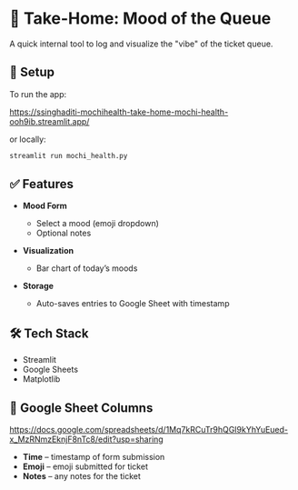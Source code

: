 # 🧪 Take-Home: Mood of the Queue

A quick internal tool to log and visualize the "vibe" of the ticket queue.


## 🚀 Setup

To run the app:

https://ssinghaditi-mochihealth-take-home-mochi-health-ooh9ib.streamlit.app/

or locally:

```bash
streamlit run mochi_health.py
```

## ✅ Features

* **Mood Form**

  * Select a mood (emoji dropdown)
  * Optional notes
* **Visualization**

  * Bar chart of today’s moods
* **Storage**

  * Auto-saves entries to Google Sheet with timestamp

## 🛠️ Tech Stack

* Streamlit
* Google Sheets
* Matplotlib

## 📝 Google Sheet Columns
https://docs.google.com/spreadsheets/d/1Mq7kRCuTr9hQGI9kYhYuEued-x_MzRNmzEknjF8nTc8/edit?usp=sharing
* **Time** – timestamp of form submission
* **Emoji** – emoji submitted for ticket
* **Notes** – any notes for the ticket
